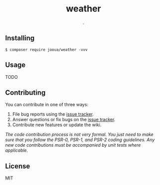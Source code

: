 <h1 align="center"> weather </h1>

<p align="center"> .</p>


## Installing

```shell
$ composer require jooua/weather -vvv
```

## Usage

TODO

## Contributing

You can contribute in one of three ways:

1. File bug reports using the [issue tracker](https://github.com/jooua/weather/issues).
2. Answer questions or fix bugs on the [issue tracker](https://github.com/jooua/weather/issues).
3. Contribute new features or update the wiki.

_The code contribution process is not very formal. You just need to make sure that you follow the PSR-0, PSR-1, and PSR-2 coding guidelines. Any new code contributions must be accompanied by unit tests where applicable._

## License

MIT